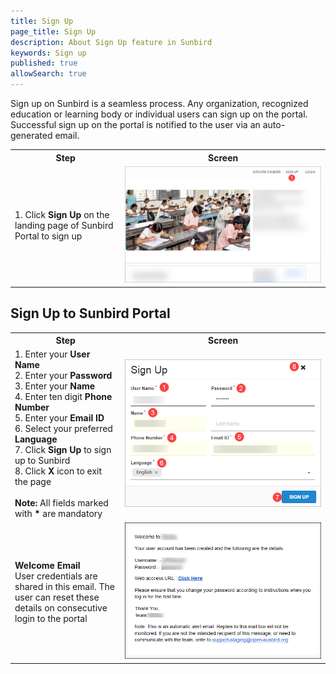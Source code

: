 ```yaml
---
title: Sign Up
page_title: Sign Up 
description: About Sign Up feature in Sunbird 
keywords: Sign up
published: true
allowSearch: true
---
```

Sign up on Sunbird is a seamless process. Any organization, recognized education or learning body or individual users can sign up on the portal. Successful sign up on the portal is notified to the user via an auto-generated email.

<table>
	<tr>
		<th style="width:35%;">Step</th>
		<th style="width:65%;">Screen</th>
	</tr>
	<tr>
		<td>1. Click <b>Sign Up</b> on the landing page of Sunbird Portal to sign up
    </td>
    <td><img src="features-documentation/images/landingsignup.png"></td>
    </tr>
    </table>

## Sign Up to Sunbird Portal

<table>
	<tr>
		<th style="width:35%;">Step</th>
		<th style="width:65%;">Screen</th>
	</tr>
	<tr>
  <td>1. Enter your <b>User Name</b> <br>2. Enter your <b>Password</b> <br>3. Enter your <b>Name</b> <br>4. Enter ten digit <b>Phone Number</b> <br>5. Enter your <b>Email ID</b> <br>6. Select your preferred <b>Language</b> <br>7. Click <b>Sign Up</b> to sign up to Sunbird <br>8. Click <b>X</b> icon to exit the page <br><br><b>Note:</b> All fields marked with <b>*</b> are mandatory 
  </td>
  <td><img src="features-documentation/images/signup1.png"></td>
  </tr>
  <tr>
  <td><b>Welcome Email</b> <br>User credentials are shared in this email. The user can reset these details on consecutive login to the portal</td> 
	<td><img src="features-documentation/images/welcomemessage.png"></td>
	</tr>
	</table>
	
